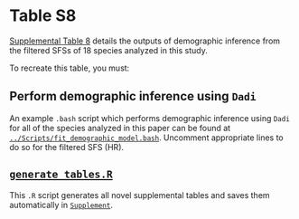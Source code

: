 # Table S8

[Supplemental Table 8](../Supplement/Supplemental_Table_8.csv) details the outputs of demographic inference from the filtered SFSs of 18 species analyzed in this study.


To recreate this table, you must:

## Perform demographic inference using `Dadi`
  An example `.bash` script which performs demographic inference using `Dadi` for all of the species analyzed in this paper can be found at [`../Scripts/fit_demographic_model.bash`](../Scripts/fit_demographic_model.bash). Uncomment appropriate lines to do so for the filtered SFS (HR).
## [`generate_tables.R`](../Scripts/generate_tables.R)
  This `.R` script generates all novel supplemental tables and saves them automatically in  [`Supplement`](../Supplement/).
